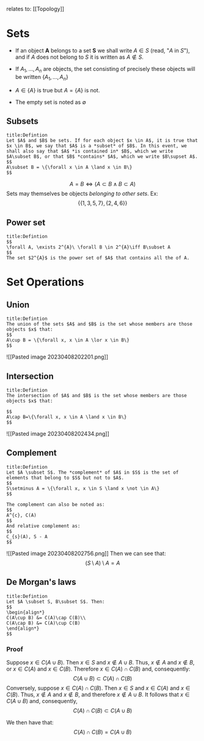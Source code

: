 relates to: [[Topology]]

# Sets

* If an object **A** belongs to a set **S** we shall write $A \in S$ (read, "$A$ in $S$"), and if $A$ does not belong to $S$ it is written as $A \not \in S$.

* If $A_{1},\ldots,A_{n}$ are objects, the set consisting of precisely these objects will be written $\{A_{1},\ldots, A_{n}\}$
   
* $A \in\{A\}$ is true but $A=\{A\}$ is not. 
  
* The empty set is noted as $\emptyset$   

## Subsets

```ad-summary 
title:Defintion 
Let $A$ and $B$ be sets. If for each object $x \in A$, it is true that $x \in B$, we say that $A$ is a *subset* of $B$. In this event, we shall also say that $A$ *is contained in* $B$, which we write $A\subset B$, or that $B$ *contains* $A$, which we write $B\supset A$.
$$
A\subset B = \{\forall x \in A \land x \in B\}
$$
```

$$
A=B\iff (A\subset B \land B\subset A)
$$
Sets may themselves be objects *belonging to other sets*. Ex:
$$
\{\{1,3,5,7\},\{2,4,6\}\}
$$

## Power set

```ad-summary 
title:Defintion 
$$
\forall A, \exists 2^{A}\ \forall B \in 2^{A}\iff B\subset A
$$
The set $2^{A}$ is the power set of $A$ that contains all the of A.
```

# Set Operations

## Union

```ad-summary 
title:Defintion 
The union of the sets $A$ and $B$ is the set whose members are those objects $x$ that:
$$
A\cup B = \{\forall x, x \in A \lor x \in B\}
$$
```
![[Pasted image 20230408202201.png]]

## Intersection

```ad-summary 
title:Defintion 
The intersection of $A$ and $B$ is the set whose members are those objects $x$ that:

$$
A\cap B=\{\forall x, x \in A \land x \in B\}
$$
```
![[Pasted image 20230408202434.png]]

## Complement

```ad-summary 
title:Defintion 
Let $A \subset S$. The *complement* of $A$ in $S$ is the set of elements that belong to $S$ but not to $A$. 
$$
S\setminus A = \{\forall x, x \in S \land x \not \in A\}
$$

The complement can also be noted as:
$$
A^{c}, C(A)
$$
And relative complement as:
$$
C_{s}(A), S - A
$$
```
![[Pasted image 20230408202756.png]]
Then we can see that:
$$
(S\setminus A)\setminus A = A
$$
## De Morgan's laws

```ad-summary 
title:Defintion 
Let $A \subset S, B\subset S$. Then:
$$
\begin{align*}
C(A\cup B) &= C(A)\cap C(B)\\
C(A\cap B) &= C(A)\cup C(B)
\end{align*}
$$
```

### Proof

Suppose $x \in C(A\cup B)$. Then $x \in S$ and $x \not \in A\cup B$. Thus, $x\not \in A$ and $x\not \in B$, or $x \in C(A)$ and $x\in C(B)$. Therefore $x \in C(A) \cap C(B)$ and, consequently:
$$
C(A\cup B)\subset C(A)\cap C(B)
$$
Conversely, suppose $x \in C(A)\cap C(B)$. Then $x \in S$ and $x \in C(A)$ and $x \in C(B)$. Thus, $x\not \in A$ and $x\not \in B$, and therefore $x\not \in A\cup B$. It follows that $x \in C(A\cup B)$ and, consequently,
$$
C(A)\cap C(B)\subset C(A\cup B)
$$

We then have that:
$$
C(A)\cap C(B) = C(A\cup B)
$$

